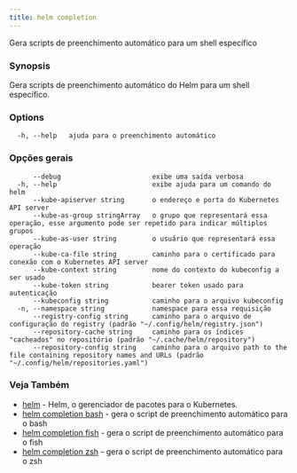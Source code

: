 ```yaml
---
title: helm completion
---
```

Gera scripts de preenchimento automático para um shell específico

### Synopsis

Gera scripts de preenchimento automático do Helm para um shell específico.

### Options

```
  -h, --help   ajuda para o preenchimento automático
```

### Opções gerais

```
      --debug                       exibe uma saída verbosa
  -h, --help                        exibe ajuda para um comando do helm
      --kube-apiserver string       o endereço e porta do Kubernetes API server
      --kube-as-group stringArray   o grupo que representará essa operação, esse argumento pode ser repetido para indicar múltiplos grupos
      --kube-as-user string         o usuário que representará essa operação
      --kube-ca-file string         caminho para o certificado para conexão com o Kubernetes API server
      --kube-context string         nome do contexto do kubeconfig a ser usado
      --kube-token string           bearer token usado para autenticação
      --kubeconfig string           caminho para o arquivo kubeconfig
  -n, --namespace string            namespace para essa requisição
      --registry-config string      caminho para o arquivo de configuração do registry (padrão "~/.config/helm/registry.json")
      --repository-cache string     caminho para os índices "cacheados" no repositório (padrão "~/.cache/helm/repository")
      --repository-config string    caminho para o arquivo path to the file containing repository names and URLs (padrão "~/.config/helm/repositories.yaml")
```

### Veja Também

* [helm](/helm/helm.md) - Helm, o gerenciador de pacotes para o Kubernetes.
* [helm completion bash](/helm/helm_completion_bash.md) - gera o script de preenchimento automático para o bash
* [helm completion fish](/helm/helm_completion_fish.md) - gera o script de preenchimento automático para o fish
* [helm completion zsh](/helm/helm_completion_zsh.md) - gera o script de preenchimento automático para o zsh
